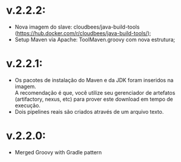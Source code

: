 # v.2.2.2:
-  Nova imagem do slave: cloudbees/java-build-tools (https://hub.docker.com/r/cloudbees/java-build-tools/);
-  Setup Maven via Apache: ToolMaven.groovy com nova estrutura;

# v.2.2.1:
-  Os pacotes de instalação do Maven e da JDK foram inseridos na imagem.  
   A recomendação é que, você utilize seu gerenciador de artefatos (artifactory, nexus, etc) para prover este download em tempo de execução.
-  Dois pipelines reais são criados através de um arquivo texto.

# v.2.2.0:
-  Merged Groovy with Gradle pattern